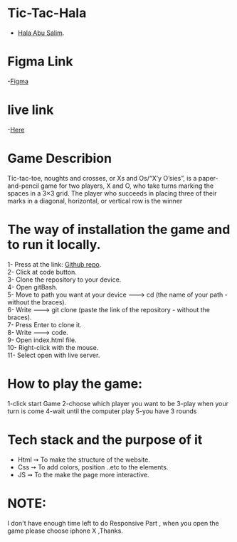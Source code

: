 # Tic-Tac-Hala
- [Hala Abu Salim](https://github.com/HalaSalim77).

# Figma Link
-[Figma](https://www.figma.com/file/lPMJ5hz0sIjMoE8vy0BHAm/Tic-Tac-Toe-landing-Page?node-id=0%3A1)

# live link 
-[Here](https://gsg-fc03.github.io/Tic-Tac-Hala/)
# Game Describion 
Tic-tac-toe, noughts and crosses, or Xs and Os/“X’y O’sies”, is a paper-and-pencil game for two players, X and O, who take turns marking the spaces in a 3×3 grid. The player who succeeds in placing three of their marks in a diagonal, horizontal, or vertical row is the winner


# The way of installation the game and  to run it locally.
1- Press at the link: [Github repo](https://github.com/GSG-FC03/Tic-Tac-Hala.git).<br>
2- Click at code button.<br>
3- Clone the repository to your device.<br>
4- Open gitBash.<br>
5- Move to path you want at your device ---> cd (the name of your path - without the braces).<br>
6- Write ---> git clone (paste the link of the repository - without the braces).<br>
7- Press Enter to clone it.<br>
8- Write ---> code.<br>
9- Open index.html file.<br>
10- Right-click with the mouse.<br>
11- Select open with live server.<br>

# How to play the game:
1-click start Game 
2-choose which player you want to be 
3-play when your turn is come 
4-wait until the computer play 
5-you have 3 rounds 

# Tech stack and the purpose of it
* Html ➙ To make the structure of the website.
* Css ➙ To add colors, position ..etc to the elements.
* JS ➙ To the make the page more interactive.
# NOTE:
I don't have enough time left to do Responsive Part , when you open the game please choose iphone X ,Thanks.